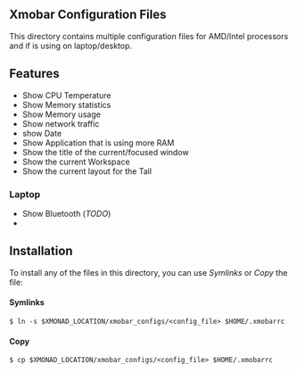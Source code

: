 Xmobar Configuration Files
--------------------------

This directory contains multiple configuration files
for AMD/Intel processors and if is using on laptop/desktop.

## Features

- Show CPU Temperature
- Show Memory statistics
- Show Memory usage
- Show network traffic
- show Date
- Show Application that is using more RAM
- Show the title of the current/focused window
- Show the current Workspace
- Show the current layout for the Tall

### Laptop
- Show Bluetooth (*TODO*)
- 


## Installation 

To install any of the files in this directory, you can use
*Symlinks* or *Copy* the file:

#### Symlinks
```
$ ln -s $XMONAD_LOCATION/xmobar_configs/<config_file> $HOME/.xmobarrc

```

#### Copy
```
$ cp $XMONAD_LOCATION/xmobar_configs/<config_file> $HOME/.xmobarrc
```

